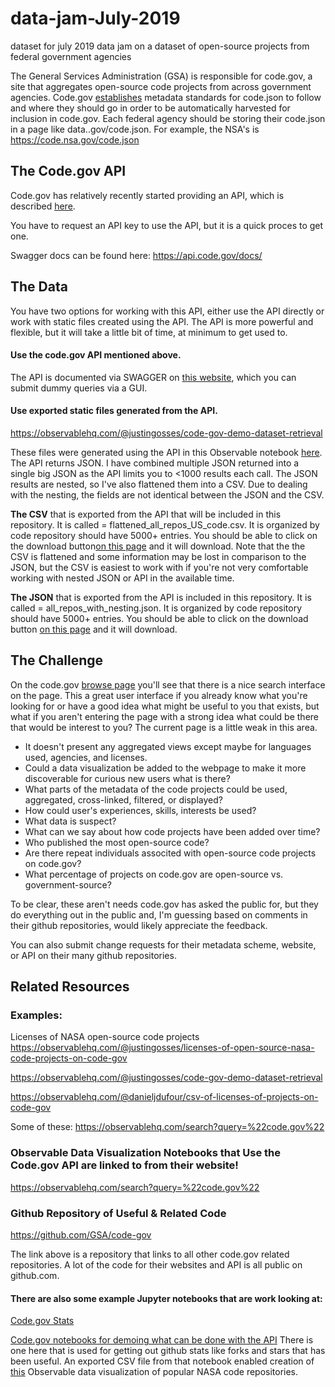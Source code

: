 # data-jam-July-2019
dataset for july 2019 data jam on a dataset of open-source projects from federal government agencies

The General Services Administration (GSA) is responsible for code.gov, a site that aggregates open-source code projects from across government agencies. Code.gov <a href="https://www.code.gov/about/compliance/inventory-code">establishes</a> metadata standards for code.json to follow and where they should go in order to be automatically harvested for inclusion in code.gov. Each federal agency should be storing their code.json in a page like data.<agency name>.gov/code.json. For example, the NSA's is https://code.nsa.gov/code.json

## The Code.gov API
Code.gov has relatively recently started providing an API, which is described <a href="https://developers.code.gov/basics.html"> here</a>.

You have to request an API key to use the API, but it is a quick proces to get one.

Swagger docs can be found here: https://api.code.gov/docs/

## The Data

You have two options for working with this API, either use the API directly or work with static files created using the API. The API is more powerful and flexible, but it will take a little bit of time, at minimum to get used to.

#### Use the code.gov API mentioned above.

The API is documented via SWAGGER on <a href="https://api.code.gov/docs/#/repo/get_repos">this website</a>, which you can submit dummy queries via a GUI. 

#### Use exported static files generated from the API. 

https://observablehq.com/@justingosses/code-gov-demo-dataset-retrieval

These files were generated using the API in this Observable notebook <a href="https://observablehq.com/@justingosses/code-gov-demo-dataset-retrieval">here</a>. The API returns JSON. I have combined multiple JSON returned into a single big JSON as the API limits you to <1000 results each call. The JSON results are nested, so I've also flattened them into a CSV. Due to dealing with the nesting, the fields are not identical between the JSON and the CSV.

<b>The CSV</b> that is exported from the API that will be included in this repository. It is called = flattened_all_repos_US_code.csv. It is organized by code repository should have 5000+ entries. You should be able to click on the download button<a href="https://github.com/houstondatavis/data-jam-July-2019/blob/master/flattened_all_repos_US_code.csv">on this page</a> and it will download. Note that the the CSV is flattened and some information may be lost in comparison to the JSON, but the CSV is easiest to work with if you're not very comfortable working with nested JSON or API in the available time.

<b>The JSON</b> that is exported from the API is included in this repository. It is called = all_repos_with_nesting.json. It is organized by code repository should have 5000+ entries. You should be able to click on the download button <a href="https://github.com/houstondatavis/data-jam-July-2019/blob/master/all_repos_with_nesting.json"> on this page</a> and it will download.

## The Challenge
On the code.gov <a href="https://www.code.gov/browse-projects?page=1&size=10&sort=data_quality">browse page</a> you'll see that there is a nice search interface on the page. This a great user interface if you already know what you're looking for or have a good idea what might be useful to you that exists, but what if you aren't entering the page with a strong idea what could be there that would be interest to you? The current page is a little weak in this area. 
- It doesn't present any aggregated views except maybe for languages used, agencies, and licenses. 
- Could a data visualization be added to the webpage to make it more discoverable for curious new users what is there?
- What parts of the metadata of the code projects could be used, aggregated, cross-linked, filtered, or displayed?
- How could user's experiences, skills, interests be used?
- What data is suspect? 
- What can we say about how code projects have been added over time?
- Who published the most open-source code?
- Are there repeat individuals associted with open-source code projects on code.gov?
- What percentage of projects on code.gov are open-source vs. government-source?

To be clear, these aren't needs code.gov has asked the public for, but they do everything out in the public and, I'm guessing based on comments in their github repositories, would likely appreciate the feedback. 

You can also submit change requests for their metadata scheme, website, or API on their many github repositories. 


## Related Resources

### Examples:
Licenses of NASA open-source code projects
https://observablehq.com/@justingosses/licenses-of-open-source-nasa-code-projects-on-code-gov

https://observablehq.com/@justingosses/code-gov-demo-dataset-retrieval

https://observablehq.com/@danieljdufour/csv-of-licenses-of-projects-on-code-gov

Some of these: https://observablehq.com/search?query=%22code.gov%22

### Observable Data Visualization Notebooks that Use the Code.gov API are linked to from their website!

https://observablehq.com/search?query=%22code.gov%22

### Github Repository of Useful & Related Code
https://github.com/GSA/code-gov

The link above is a repository that links to all other code.gov related repositories. A lot of the code for their websites and API is all public on github.com.

#### There are also some example Jupyter notebooks that are work looking at:
 
<a href="https://github.com/GSA/code-gov-stats">Code.gov Stats</a>

<a href="https://github.com/GSA/code-gov-stats-jupyter-notebook"> Code.gov notebooks for demoing what can be done with the API</a> There is one here that is used for getting out github stats like forks and stars that has been useful. An exported CSV file from that notebook enabled creation of <a href="https://observablehq.com/@justingosses/public-engagement-with-nasas-open-source-code-projects-on-g">this</a> Observable data visualization of popular NASA code repositories. 
